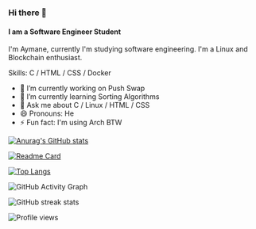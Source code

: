 ### Hi there 👋
#### I am a Software Engineer Student
I'm Aymane, currently I'm studying software engineering. I'm a Linux and Blockchain enthusiast.

Skills: C / HTML / CSS / Docker

- 🔭 I’m currently working on Push Swap 
- 🌱 I’m currently learning Sorting Algorithms 
- 💬 Ask me about C / Linux / HTML / CSS 
- 😄 Pronouns: He 
- ⚡ Fun fact: I'm using Arch BTW 


[![Anurag's GitHub stats](https://github-readme-stats.vercel.app/api?username=aynaever&count_private=true&theme=gruvbox)](https://github.com/aynaever/github-readme-stats)

[![Readme Card](https://github-readme-stats.vercel.app/api/pin/?username=aynaever&repo=inception)](https://github.com/aynaever/inception)

[![Top Langs](https://github-readme-stats.vercel.app/api/top-langs/?username=aynaever)](https://github.com/anuraghazra/github-readme-stats)

![GitHub Activity Graph](https://activity-graph.herokuapp.com/graph?username=aynaever)  

![GitHub streak stats](https://github-readme-streak-stats.herokuapp.com/?user=aynaever)  

![Profile views](https://gpvc.arturio.dev/aynaever)  



